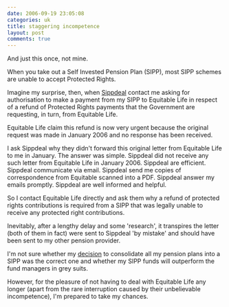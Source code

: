```yaml
---
date: 2006-09-19 23:05:08
categories: uk
title: staggering incompetence
layout: post
comments: true
---
```

And just this once, not mine.

When you take out a Self Invested Pension Plan (SIPP), most SIPP schemes
are unable to accept Protected Rights.

Imagine my surprise, then, when [Sippdeal](http://www.sippdeal.co.uk/)
contact me asking for authorisation to make a payment from my SIPP to
Equitable Life in respect of a refund of Protected Rights payments that
the Government are requesting, in turn, from Equitable Life.

Equitable Life claim this refund is now very urgent because the original
request was made in January 2006 and no response has been received.

I ask Sippdeal why they didn't forward this original letter from
Equitable Life to me in January. The answer was simple. Sippdeal did not
receive any such letter from Equitable Life in January 2006. Sippdeal
are efficient. Sippdeal communicate via email. Sippdeal send me copies
of correspondence from Equitable scanned into a PDF. Sippdeal answer my
emails promptly. Sippdeal are well informed and helpful.

So I contact Equitable Life directly and ask them why a refund of
protected rights contributions is required from a SIPP that was legally
unable to receive any protected right contributions.

Inevitably, after a lengthy delay and some 'research', it transpires the
letter (both of them in fact) were sent to Sippdeal 'by mistake' and
should have been sent to my other pension provider.

I'm not sure whether my
[decision](http://www.nbrightside.com/blog/2005/11/21/my-personal-pensions-crisis/)
to consolidate all my pension plans into a SIPP was the correct one and
whether my SIPP funds will outperform the fund managers in grey suits.

However, for the pleasure of not having to deal with Equitable Life any
longer (apart from the rare interruption caused by their unbelievable
incompetence), I'm prepared to take my chances.
